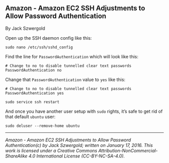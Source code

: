 ## Amazon - Amazon EC2 SSH Adjustments to Allow Password Authentication

By Jack Szwergold

Open up the SSH daemon config like this:

    sudo nano /etc/ssh/sshd_config

Find the line for `PasswordAuthentication` which will look like this:

    # Change to no to disable tunnelled clear text passwords
    PasswordAuthentication no

Change that `PasswordAuthentication` value to `yes` like this:

    # Change to no to disable tunnelled clear text passwords
    PasswordAuthentication yes

    sudo service ssh restart

And once you have another user setup with `sudo` rights, it’s safe to get rid of that default `ubuntu` user:

    sudo deluser --remove-home ubuntu

***

*Amazon - Amazon EC2 SSH Adjustments to Allow Password Authentication(c) by Jack Szwergold; written on January 17, 2016. This work is licensed under a Creative Commons Attribution-NonCommercial-ShareAlike 4.0 International License (CC-BY-NC-SA-4.0).*